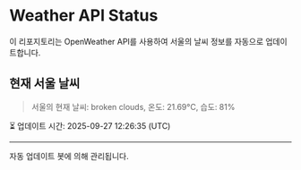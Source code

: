 
# Weather API Status

이 리포지토리는 OpenWeather API를 사용하여 서울의 날씨 정보를 자동으로 업데이트합니다.

## 현재 서울 날씨
> 서울의 현재 날씨: broken clouds, 온도: 21.69°C, 습도: 81%

⏳ 업데이트 시간: 2025-09-27 12:26:35 (UTC)

---
자동 업데이트 봇에 의해 관리됩니다.
